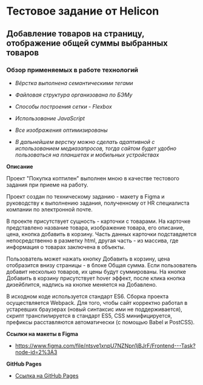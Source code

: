 # Тестовое задание от Helicon

## Добавление товаров на страницу, отображение общей суммы выбранных товаров

### Обзор применяемых в работе технологий
* _Вёрстка выполнена семантическими тегами_
* _Файловая структура организована по БЭМу_
* _Способы построения сетки - Flexbox_
* _Использование JavaScript_
* _Все изображения оптимизированы_

* _В дальнейшем верстку можно сделать адаптивной с использованием медиазапросов, тогда сайтом будет удобно пользоваться на планшетах и мобильных устройствах_

**Описание**

Проект "Покупка коптилен" выполнен мною в качестве тестового задания при приеме на работу.

Проект создан по техническому заданию - макету в Figma и руководству к выполнению задания, полученному от HR специалиста компании по электронной почте.

В проекте присутствует сущность - карточки с товарами. На карточке представлено название товара, изображение товара, его описание, цена, кнопка добавить в корзину. Часть данных карточки подставдяется непосредственно в разметку html, другая часть - из массива, где информация о товарах заключена в объекты.

Пользователь может нажать кнопку Добавить в корзину, цена отобразится внизу страницы - в блоке Общая сумма. Если пользователь добавит несколько товаров, их цены будут суммированы. На кнопке Добавить в корзину присутствует hover эффект, после клика кнопка дизейблится, надпись на кнопке меняется на Добавлено.

В исходном коде используется стандарт ES6. Сборка проекта осуществляется Webpack. Для того, чтобы сайт корректно работал в устаревших браузерах (новый синтаксис ими не поддерживается), скрипт транспилируется в стандарт ES5, CSS минифицируется, префиксы расставляются автоматически (с помощью Babel и PostCSS).

**Ссылки на макеты в Figma**

* https://www.figma.com/file/ntsve1xnpU7NZNpn1jBJrF/Frontend---Task?node-id=2%3A3

**GitHub Pages**

* [Ссылка на GitHub Pages](https://acherrry.github.io/buying-smokehouses/)
